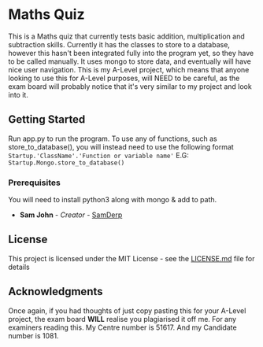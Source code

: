 # Maths Quiz

This is a Maths quiz that currently tests basic addition, multiplication and subtraction skills. Currently it has the classes to store to a database, however this hasn't been integrated fully into the program yet, so they have to be called manually. It uses mongo to store data, and eventually will have nice user navigation. This is my A-Level project, which means that anyone looking to use this for A-Level purposes, will NEED to be careful, as the exam board will probably notice that it's very similar to my project and look into it.

## Getting Started

Run app.py to run the program. To use any of functions, such as store_to_database(), you will instead need to use the following format ```Startup.'ClassName'.'Function or variable name'``` 
E.G: ```Startup.Mongo.store_to_database()```


### Prerequisites

You will need to install python3 along with mongo & add to path.



* **Sam John** - *Creator* - [SamDerp](https://github.com/SamDerp)


## License

This project is licensed under the MIT License - see the [LICENSE.md](LICENSE.md) file for details

## Acknowledgments

Once again, if you had thoughts of just copy pasting this for your A-Level project, the exam board **__WILL__** realise you plagiarised it off me. For any examiners reading this. My Centre number is 51617. And my Candidate number is 1081.
